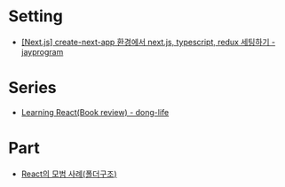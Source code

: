 # Setting
- [[Next.js] create-next-app 환경에서 next.js, typescript, redux 세팅하기 - jayprogram](https://jayprogram.tistory.com/92)

# Series
- [Learning React(Book review) - dong-life](https://dong-life.tistory.com/100?category=1027825)

# Part
- [React의 모범 사례(폴더구조)](https://kyuhyuk.kr/article/react/2021/10/04/React-Best-Practice) 
